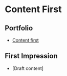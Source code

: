 # Content First

## Portfolio

- [Content first](english-for-designers/index.md)

## First Impression

- [Draft content]
